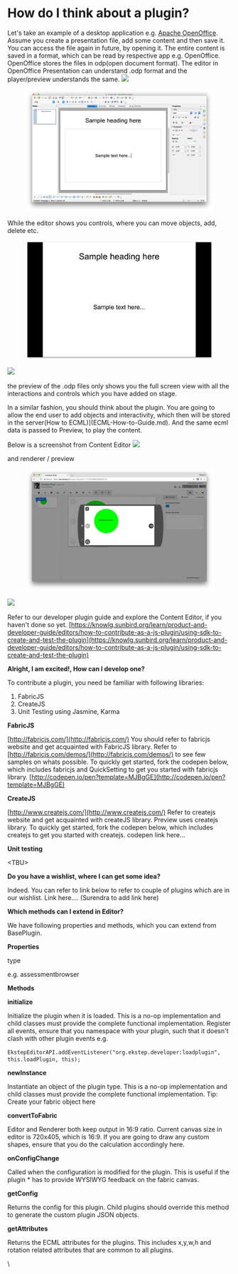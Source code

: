 # How do I think about a plugin?

Let's take an example of a desktop application e.g. [Apache OpenOffice](https://www.openoffice.org/).\
Assume you create a presentation file, add some content and then save it. You can access the file again in future, by opening it. The entire content is saved in a format, which can be read by respective app e.g. OpenOffice. OpenOffice stores the files in odp(open document format). The editor in OpenOffice Presentation can understand .odp format and the player/preview understands the same. ![](https://github.com/ekstep/Common-Design/wiki/Images/plugindevelopment/ooeditor.png)

<figure><img src="../../../../.gitbook/assets/ooeditor.png" alt=""><figcaption></figcaption></figure>



While the editor shows you controls, where you can move objects, add, delete etc.

<figure><img src="../../../../.gitbook/assets/oopresenter.png" alt=""><figcaption></figcaption></figure>

![](https://github.com/ekstep/Common-Design/wiki/Images/plugindevelopment/oopresenter.png)

the preview of the .odp files only shows you the full screen view with all the interactions and controls which you have added on stage.

In a similar fashion, you should think about the plugin. You are going to allow the end user to add objects and interactivity, which then will be stored in the server(How to ECML)]\(ECML-How-to-Guide.md). And the same ecml data is passed to Preview, to play the content.

Below is a screenshot from Content Editor ![](https://github.com/ekstep/Common-Design/wiki/Images/plugindevelopment/editor.png)



and renderer / preview

<figure><img src="../../../../.gitbook/assets/renderer.png" alt=""><figcaption></figcaption></figure>

![](https://github.com/ekstep/Common-Design/wiki/Images/plugindevelopment/renderer.png)

Refer to our developer plugin guide and explore the Content Editor, if you haven't done so yet. [https://knowlg.sunbird.org/learn/product-and-developer-guide/editors/how-to-contribute-as-a-js-plugin/using-sdk-to-create-and-test-the-plugin](https://knowlg.sunbird.org/learn/product-and-developer-guide/editors/how-to-contribute-as-a-js-plugin/using-sdk-to-create-and-test-the-plugin)

**Alright, I am excited!, How can I develop one?**

To contribute a plugin, you need be familiar with following libraries:

1. FabricJS
2. CreateJS
3. Unit Testing using Jasmine, Karma

**FabricJS**

[http://fabricjs.com/](http://fabricjs.com/) You should refer to fabricjs website and get acquainted with FabricJS library. Refer to [http://fabricjs.com/demos/](http://fabricjs.com/demos/) to see few samples on whats possible. To quickly get started, fork the codepen below, which includes fabricjs and QuickSetting to get you started with fabricjs library. [http://codepen.io/pen?template=MJBgGE](http://codepen.io/pen?template=MJBgGE)

**CreateJS**

[http://www.createjs.com/](http://www.createjs.com/) Refer to createjs website and get acquainted with createJS library. Preview uses createjs library. To quickly get started, fork the codepen below, which includes createjs to get you started with createjs. codepen link here...

**Unit testing**

\<TBU>

**Do you have a wishlist, where I can get some idea?**

Indeed. You can refer to link below to refer to couple of plugins which are in our wishlist. Link here.... (Surendra to add link here)

**Which methods can I extend in Editor?**

We have following properties and methods, which you can extend from BasePlugin.

**Properties**

type

e.g. assessmentbrowser

**Methods**

**initialize**

Initialize the plugin when it is loaded. This is a no-op implementation and child classes must provide the complete functional implementation. Register all events, ensure that you namespace with your plugin, such that it doesn't clash with other plugin events e.g.

```
EkstepEditorAPI.addEventListener("org.ekstep.developer:loadplugin", this.loadPlugin, this);
```

**newInstance**

Instantiate an object of the plugin type. This is a no-op implementation and child classes must provide the complete functional implementation. Tip: Create your fabric object here

**convertToFabric**

Editor and Renderer both keep output in 16:9 ratio. Current canvas size in editor is 720x405, which is 16:9. If you are going to draw any custom shapes, ensure that you do the calculation accordingly here.

**onConfigChange**

Called when the configuration is modified for the plugin. This is useful if the plugin \* has to provide WYSIWYG feedback on the fabric canvas.

**getConfig**

Returns the config for this plugin. Child plugins should override this method to generate the custom plugin JSON objects.

**getAttributes**

Returns the ECML attributes for the plugins. This includes x,y,w,h and rotation related attributes that are common to all plugins.



\

